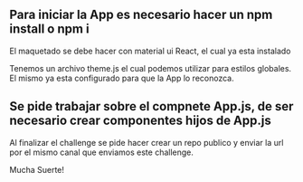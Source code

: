 ## Para iniciar la App es necesario hacer un npm install o npm i

El maquetado se debe hacer con material ui React, el cual ya esta instalado

Tenemos un archivo theme.js el cual podemos utilizar para estilos globales. El mismo ya esta configurado para que la App lo reconozca.

## Se pide trabajar sobre el compnete App.js, de ser necesario crear componentes hijos de App.js


Al finalizar el challenge se pide hacer crear un repo publico y enviar la url por el mismo canal que enviamos este challenge.

Mucha Suerte!